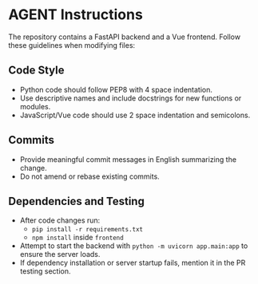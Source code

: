 # AGENT Instructions

The repository contains a FastAPI backend and a Vue frontend.
Follow these guidelines when modifying files:

## Code Style
- Python code should follow PEP8 with 4 space indentation.
- Use descriptive names and include docstrings for new functions or modules.
- JavaScript/Vue code should use 2 space indentation and semicolons.

## Commits
- Provide meaningful commit messages in English summarizing the change.
- Do not amend or rebase existing commits.

## Dependencies and Testing
- After code changes run:
  - `pip install -r requirements.txt`
  - `npm install` inside `frontend`
- Attempt to start the backend with `python -m uvicorn app.main:app` to ensure the server loads.
- If dependency installation or server startup fails, mention it in the PR testing section.

